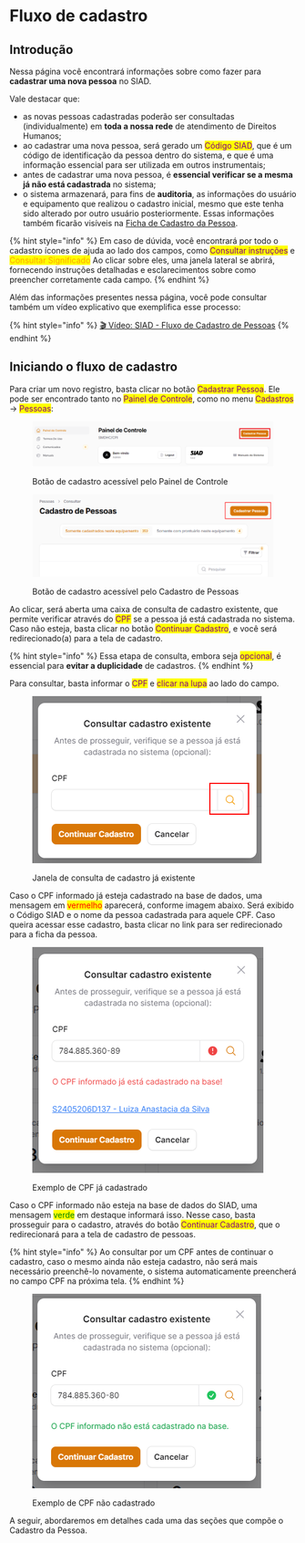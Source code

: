 # Fluxo de cadastro

## Introdução

Nessa página você encontrará informações sobre como fazer para **cadastrar uma nova pessoa** no SIAD.

Vale destacar que:

* as novas pessoas cadastradas poderão ser consultadas (individualmente) em **toda a nossa rede** de atendimento de Direitos Humanos;
* ao cadastrar uma nova pessoa, será gerado um <mark style="color:purple;">Código SIAD</mark>, que é um código de identificação da pessoa dentro do sistema, e que é uma informação essencial para ser utilizada em outros instrumentais;
* antes de cadastrar uma nova pessoa, é **essencial verificar se a mesma já não está cadastrada** no sistema;
* o sistema armazenará, para fins de **auditoria**, as informações do usuário e equipamento que realizou o cadastro inicial, mesmo que este tenha sido alterado por outro usuário posteriormente. Essas informações também ficarão visíveis na [Ficha de Cadastro da Pessoa](../ficha.md).

{% hint style="info" %}
Em caso de dúvida, você encontrará por todo o cadastro ícones de ajuda ao lado dos campos, como <mark style="color:purple;">Consultar instruções</mark> e <mark style="color:orange;">Consultar Significado</mark> Ao clicar sobre eles, uma janela lateral se abrirá, fornecendo instruções detalhadas e esclarecimentos sobre como preencher corretamente cada campo.
{% endhint %}

Além das informações presentes nessa página, você pode consultar também um vídeo explicativo que exemplifica esse processo:

{% hint style="info" %}
[🎬 Vídeo: SIAD - Fluxo de Cadastro de Pessoas](https://shorturl.at/9O5cT)
{% endhint %}

## Iniciando o fluxo de cadastro

Para criar um novo registro, basta clicar no botão <mark style="color:purple;">Cadastrar Pessoa</mark>. Ele pode ser encontrado tanto no <mark style="color:purple;">Painel de Controle</mark>, como no menu <mark style="color:purple;">Cadastros</mark> -> <mark style="color:purple;">Pessoas</mark>:

<figure><img src="../../.gitbook/assets/image (79).png" alt=""><figcaption><p>Botão de cadastro acessível pelo Painel de Controle</p></figcaption></figure>

<figure><img src="../../.gitbook/assets/image (14) (1).png" alt=""><figcaption><p>Botão de cadastro acessível pelo Cadastro de Pessoas</p></figcaption></figure>

Ao clicar, será aberta uma caixa de consulta de cadastro existente, que permite verificar através do <mark style="color:purple;">CPF</mark> se a pessoa já está cadastrada no sistema. Caso não esteja, basta clicar no botão <mark style="color:purple;">Continuar Cadastro</mark>, e você será redirecionado(a) para a tela de cadastro.

{% hint style="info" %}
Essa etapa de consulta, embora seja <mark style="color:purple;">opcional</mark>, é essencial para **evitar a duplicidade** de cadastros.
{% endhint %}

Para consultar, basta informar o <mark style="color:purple;">CPF</mark> e <mark style="color:purple;">clicar na lupa</mark> ao lado do campo.&#x20;

<figure><img src="../../.gitbook/assets/image (1) (1) (1) (1) (1).png" alt=""><figcaption><p>Janela de consulta de cadastro já existente</p></figcaption></figure>

Caso o CPF informado já esteja cadastrado na base de dados, uma mensagem em <mark style="color:red;">vermelho</mark> aparecerá, conforme imagem abaixo. Será exibido o Código SIAD e o nome da pessoa cadastrada para aquele CPF. Caso queira acessar esse cadastro, basta clicar no link para ser redirecionado para a ficha da pessoa.

<figure><img src="../../.gitbook/assets/image (1) (1) (1) (1) (1) (1) (1) (1) (1) (1) (1) (1) (1) (1).png" alt=""><figcaption><p>Exemplo de CPF já cadastrado</p></figcaption></figure>

Caso o CPF informado não esteja na base de dados do SIAD, uma mensagem <mark style="color:green;">verde</mark> em destaque informará isso. Nesse caso, basta prosseguir para o cadastro, através do botão <mark style="color:purple;">Continuar Cadastro</mark>, que o redirecionará para a tela de cadastro de pessoas.

{% hint style="info" %}
Ao consultar por um CPF antes de continuar o cadastro, caso o mesmo ainda não esteja cadastro, não será mais necessário preenchê-lo novamente, o sistema automaticamente preencherá no campo CPF na próxima tela.
{% endhint %}

<figure><img src="../../.gitbook/assets/image (2) (1) (1) (1) (1) (1) (1) (1) (1) (1).png" alt=""><figcaption><p>Exemplo de CPF não cadastrado</p></figcaption></figure>

A seguir, abordaremos em detalhes cada uma das seções que compõe o Cadastro da Pessoa.
